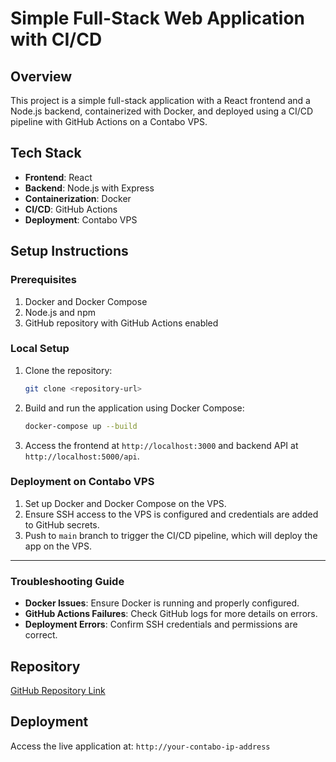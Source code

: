 
# Simple Full-Stack Web Application with CI/CD

## Overview

This project is a simple full-stack application with a React frontend and a Node.js backend, containerized with Docker, and deployed using a CI/CD pipeline with GitHub Actions on a Contabo VPS.

## Tech Stack

- **Frontend**: React
- **Backend**: Node.js with Express
- **Containerization**: Docker
- **CI/CD**: GitHub Actions
- **Deployment**: Contabo VPS

## Setup Instructions

### Prerequisites

1. Docker and Docker Compose
2. Node.js and npm
3. GitHub repository with GitHub Actions enabled

### Local Setup

1. Clone the repository:

   ```bash
   git clone <repository-url>
   ```

2. Build and run the application using Docker Compose:

   ```bash
   docker-compose up --build
   ```

3. Access the frontend at `http://localhost:3000` and backend API at `http://localhost:5000/api`.

### Deployment on Contabo VPS

1. Set up Docker and Docker Compose on the VPS.
2. Ensure SSH access to the VPS is configured and credentials are added to GitHub secrets.
3. Push to `main` branch to trigger the CI/CD pipeline, which will deploy the app on the VPS.

---

### Troubleshooting Guide

- **Docker Issues**: Ensure Docker is running and properly configured.
- **GitHub Actions Failures**: Check GitHub logs for more details on errors.
- **Deployment Errors**: Confirm SSH credentials and permissions are correct.

## Repository

[GitHub Repository Link](https://github.com/your-repo-url)

## Deployment

Access the live application at: `http://your-contabo-ip-address`
